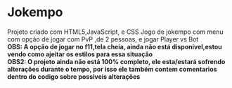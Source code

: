 # Jokempo
Projeto criado com HTML5,JavaScript, e CSS
Jogo de jokempo com menu com opção de jogar com PvP ,de 2 pessoas, e jogar Player vs Bot
<br>
<b>OBS:<b> A opção de jogar no f11,tela cheia, ainda não está disponivel,estou vendo como ajeitar os estilos para essa situação<br>
OBS2: O projeto ainda não está 100% completo, ele esta/estará sofrendo alterações durante o tempo, por isso ele também contem comentarios dentro do codigo sobre possiveis alterações
